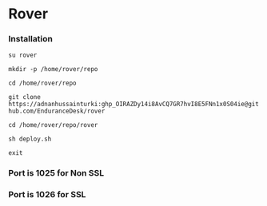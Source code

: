 # Rover 

### Installation
`su rover`

`mkdir -p /home/rover/repo`

`cd /home/rover/repo`

`git clone https://adnanhussainturki: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@github.com/EnduranceDesk/rover`

`cd /home/rover/repo/rover`

`sh deploy.sh`

`exit`


### Port is 1025 for Non SSL
### Port is 1026 for SSL
